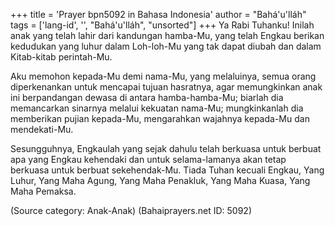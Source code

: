 +++
title = 'Prayer bpn5092 in Bahasa Indonesia'
author = "Bahá'u'lláh"
tags = ['lang-id', '', "Bahá'u'lláh", "unsorted"]
+++
Ya Rabi Tuhanku! Inilah anak yang telah lahir dari kandungan hamba-Mu, yang telah Engkau berikan kedudukan yang luhur dalam Loh-loh-Mu yang tak dapat diubah dan dalam Kitab-kitab perintah-Mu.

Aku memohon kepada-Mu demi nama-Mu, yang melaluinya, semua orang diperkenankan untuk mencapai tujuan hasratnya, agar memungkinkan anak ini berpandangan dewasa di antara hamba-hamba-Mu; biarlah dia memancarkan sinarnya melalui kekuatan nama-Mu; mungkinkanlah dia memberikan pujian kepada-Mu, mengarahkan wajahnya kepada-Mu dan mendekati-Mu.

Sesungguhnya, Engkaulah yang sejak dahulu telah berkuasa untuk berbuat apa yang Engkau kehendaki dan untuk selama-lamanya akan tetap berkuasa untuk berbuat sekehendak-Mu. Tiada Tuhan kecuali Engkau, Yang Luhur, Yang Maha Agung, Yang Maha Penakluk, Yang Maha Kuasa, Yang Maha Pemaksa.

(Source category: Anak-Anak)
(Bahaiprayers.net ID: 5092)
